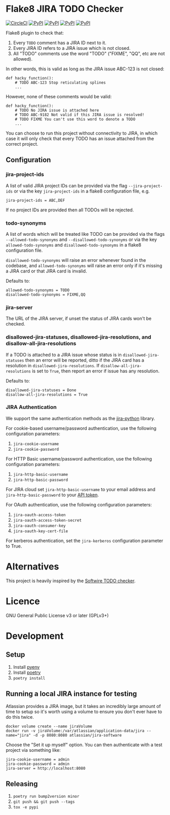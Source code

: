 Flake8 JIRA TODO Checker
========================

[![CircleCI](https://circleci.com/gh/SimonStJG/flake8-jira-todo-checker/tree/main.svg?style=shield)](https://circleci.com/gh/SimonStJG/flake8-jira-todo-checker/tree/main)
[![PyPI](https://img.shields.io/pypi/v/flake8-jira-todo-checker.svg?color=green)](https://pypi.python.org/pypi/flake8-jira-todo-checker)
[![PyPI](https://img.shields.io/pypi/l/flake8-jira-todo-checker.svg?color=green)](https://pypi.python.org/pypi/flake8-jira-todo-checker)
[![PyPI](https://img.shields.io/pypi/pyversions/flake8-jira-todo-checker.svg)](https://pypi.python.org/pypi/flake8-jira-todo-checker)
[![PyPI](https://img.shields.io/pypi/format/flake8-jira-todo-checker.svg)](https://pypi.python.org/pypi/flake8-jira-todo-checker)

Flake8 plugin to check that:

 1. Every `TODO` comment has a JIRA ID next to it.  
 2. Every JIRA ID refers to a JIRA issue which is not closed.
 3. All "TODO" comments use the word "TODO" ("FIXME", "QQ", etc are not allowed).

In other words, this is valid as long as the JIRA issue ABC-123 is not closed:

```
def hacky_function():
    # TODO ABC-123 Stop reticulating splines
    ...
```

However, none of these comments would be valid:

```
def hacky_function():
    # TODO No JIRA issue is attached here
    # TODO ABC-9182 Not valid if this JIRA issue is resolved!
    # TODO FIXME You can't use this word to denote a TODO
    ...
```

You can choose to run this project without connectivity to JIRA, in which case it will only check that every TODO has
an issue attached from the correct project.

## Configuration

### jira-project-ids

A list of valid JIRA project IDs can be provided via the flag `--jira-project-ids` or via the key `jira-project-ids`
in a flake8 configuration file, e.g.

```
jira-project-ids = ABC,DEF
```

If no project IDs are provided then all TODOs will be rejected.

### todo-synonyms

A list of words which will be treated like TODO can be provided via the flags `--allowed-todo-synonyms` and 
`--disallowed-todo-synonyms` or via the key `allowed-todo-synonyms` and `disallowed-todo-synonyms` in a flake8 
configuration file.  

`disallowed-todo-synonyms` will raise an error whenever found in the codebase, and `allowed-todo-synonyms` will raise an 
error only if it's missing a JIRA card or that JIRA card is invalid.

Defaults to:
```
allowed-todo-synonyms = TODO
disallowed-todo-synonyms = FIXME,QQ
```

### jira-server

The URL of the JIRA server, if unset the status of JIRA cards won't be checked.


### disallowed-jira-statuses, disallowed-jira-resolutions, and disallow-all-jira-resolutions

If a TODO is attached to a JIRA issue whose status is in `disallowed-jira-statuses` then an error will be reported, 
ditto if the JIRA card has a resolution in `disallowed-jira-resolutions`.  If `disallow-all-jira-resolutions` is set to 
`True`, then report an error if issue has any resolution. 

Defaults to:
```
disallowed-jira-statuses = Done
disallow-all-jira-resolutions = True
```

### JIRA Authentication

We support the same authentication methods as the 
[jira-python](https://jira.readthedocs.io/examples.html#authentication) library.

For cookie-based username/password authentication, use the following configuration parameters:

1.  `jira-cookie-username`
1.  `jira-cookie-password`

For HTTP Basic username/password authentication, use the following configuration parameters:

1.  `jira-http-basic-username`
1.  `jira-http-basic-password`

For JIRA cloud set `jira-http-basic-username` to your email address and `jira-http-basic-password` to your 
[API token](https://support.atlassian.com/atlassian-account/docs/manage-api-tokens-for-your-atlassian-account/).

For OAuth authentication, use the following configuration parameters:

1.  `jira-oauth-access-token`
1.  `jira-oauth-access-token-secret`
1.  `jira-oauth-consumer-key`
1.  `jira-oauth-key-cert-file`

For kerberos authentication, set the `jira-kerberos` configuration parameter to True.

# Alternatives

This project is heavily inspired by the [Softwire TODO checker](https://github.com/Softwire/todo-checker).

# Licence

GNU General Public License v3 or later (GPLv3+)

# Development 

## Setup

1. Install [pyenv](https://github.com/pyenv/pyenv-installer)
2. Install [poetry](https://python-poetry.org/)
3. `poetry install`

## Running a local JIRA instance for testing

Atlassian provides a JIRA image, but it takes an incredibly large amount of time to setup so it's worth using a volume 
to ensure you don't ever have to do this twice.

```
docker volume create --name jiraVolume
docker run -v jiraVolume:/var/atlassian/application-data/jira --name="jira" -d -p 8080:8080 atlassian/jira-software
```

Choose the "Set it up myself" option.  You can then authenticate with a test project via something like:

```
jira-cookie-username = admin
jira-cookie-password = admin
jira-server = http://localhost:8080
```

## Releasing

1. `poetry run bump2version minor`
1. `git push && git push --tags`
1. `tox -e pypi`
